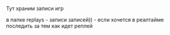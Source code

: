 Тут храним записи игр


в папке replays - записи записей)) - если хочется в реалтайме последить за тем как идет реплей